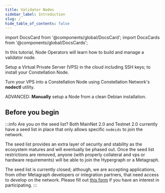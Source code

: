 ```yaml
---
title: Validator Nodes
sidebar_label: Introduction
slug: /
hide_table_of_contents: false
---
```


import DocsCard from '@components/global/DocsCard';
import DocsCards from '@components/global/DocsCards';

<head>
  <title>Run a Validator Node</title>
  <meta
    name="description"
    content="Welcome to Constellation Network Validator Node Documentation Site."
  />
</head>

In this tutorial, Node Operators will learn how to build and manage a validator node.

<DocsCards>
  <DocsCard header="Build a VPS" href="/validate/validator/getting-started" img="/img/validator_nodes/cloud.png">
    <p>Setup a Virtual Private Server (VPS) in the cloud including SSH keys; to install your Constellation Node.</p>
  </DocsCard>

  <DocsCard header="NODECTL User Guide" href="/validate/automated/nodectl" img="/img/validator_nodes/nodes_logo.jpg">
    <p>Turn your VPS into a Constellation Node using Constellation Network's <b>nodectl</b> utility.</p>
  </DocsCard>

  <DocsCard header="Manual Installation" href="/validate/manual/manual-install-getting-started" img="/img/validator_nodes/hard_hat.png">
    <p>ADVANCED: <b>Manually</b> setup a Node from a clean Debian installation.</p>
  </DocsCard>
</DocsCards>

## Before you begin

:::info Are you on the seed list?
Both MainNet 2.0 and Testnet 2.0 currently have a seed list in place that only allows specific `nodeids` to join the network. 

The seed list provides an extra layer of security and stability as the ecosystem matures and will eventually be phased out.  Once the seed list restrictions are removed, anyone (with properly collateral and vps or hardware requirements) will be able to join the Hypergraph or a Metagraph. 

The seed list is currently closed; although, we are accepting applications, from other Metagraph developers or integration partners, that need access to develop on the network. Please fill out [this form](https://airtable.com/shroR5bXszQXdh6dn) if you have an interest in participating.
:::